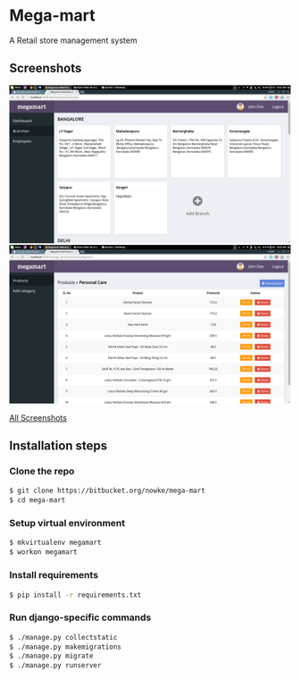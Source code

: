 # Mega-mart #

A Retail store management system

## Screenshots ##
<img src="screenshots/sc1.png?raw=true" alt="Screenshot 1">
<img src="screenshots/sc22.png?raw=true" alt="Screenshot 2">

[All Screenshots](screenshots/)

## Installation steps ##

### Clone the repo ###

```sh
$ git clone https://bitbucket.org/nowke/mega-mart
$ cd mega-mart
```
### Setup virtual environment
```sh
$ mkvirtualenv megamart
$ workon megamart
```

### Install requirements
```sh
$ pip install -r requirements.txt
```

### Run django-specific commands
```sh
$ ./manage.py collectstatic
$ ./manage.py makemigrations
$ ./manage.py migrate
$ ./manage.py runserver
```
